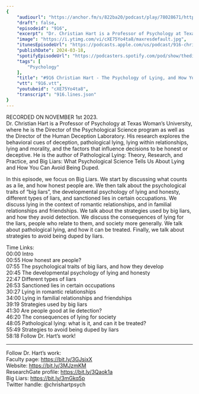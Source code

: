 ```yaml
---
{
	"audiourl": "https://anchor.fm/s/822ba20/podcast/play/78028671/https%3A%2F%2Fd3ctxlq1ktw2nl.cloudfront.net%2Fstaging%2F2023-10-1%2F787bd3a4-daeb-3c92-9e77-3f45de466406.m4a",
	"draft": false,
	"episodeid": "916",
	"excerpt": "Dr. Christian Hart is a Professor of Psychology at Texas Woman’s University, where he is the Director of the Psychological Science program as well as the Director of the Human Deception Laboratory. His research explores the behavioral cues of deception, pathological lying, lying within relationships, lying and morality, and the factors that influence decisions to be honest or deceptive. He is the author of Pathological Lying: Theory, Research, and Practice, and Big Liars: What Psychological Science Tells Us About Lying and How You Can Avoid Being Duped.",
	"image": "https://i.ytimg.com/vi/cXE75Yo4ta8/maxresdefault.jpg",
	"itunesEpisodeUrl": "https://podcasts.apple.com/us/podcast/916-christian-hart-the-psychology-of-lying-and-how/id1451347236?i=1000649617098&uo=4",
	"publishDate": 2024-03-18,
	"spotifyEpisodeUrl": "https://podcasters.spotify.com/pod/show/thedissenter/episodes/916-Christian-Hart---The-Psychology-of-Lying--and-How-You-Can-Avoid-Being-Duped-e2bbodv",
	"tags": [
		"Psychology"
	],
	"title": "#916 Christian Hart - The Psychology of Lying, and How You Can Avoid Being Duped",
	"vtt": "916.vtt",
	"youtubeid": "cXE75Yo4ta8",
	"transcript": "916.lines.json"
}
---
```

RECORDED ON NOVEMBER 1st 2023.  
Dr. Christian Hart is a Professor of Psychology at Texas Woman’s University, where he is the Director of the Psychological Science program as well as the Director of the Human Deception Laboratory. His research explores the behavioral cues of deception, pathological lying, lying within relationships, lying and morality, and the factors that influence decisions to be honest or deceptive. He is the author of Pathological Lying: Theory, Research, and Practice, and Big Liars: What Psychological Science Tells Us About Lying and How You Can Avoid Being Duped.

In this episode, we focus on Big Liars. We start by discussing what counts as a lie, and how honest people are. We then talk about the psychological traits of “big liars”, the developmental psychology of lying and honesty, different types of liars, and sanctioned lies in certain occupations. We discuss lying in the context of romantic relationships, and in familial relationships and friendships. We talk about the strategies used by big liars, and how they avoid detection. We discuss the consequences of lying for the liars, people who relate to them, and society more generally. We talk about pathological lying, and how it can be treated. Finally, we talk about strategies to avoid being duped by liars.

Time Links:  
<time>00:00</time> Intro  
<time>00:55</time> How honest are people?  
<time>07:55</time> The psychological traits of big liars, and how they develop  
<time>20:45</time> The developmental psychology of lying and honesty  
<time>22:47</time> Different types of liars  
<time>26:53</time> Sanctioned lies in certain occupations  
<time>30:27</time> Lying in romantic relationships  
<time>34:00</time> Lying in familial relationships and friendships  
<time>39:19</time> Strategies used by big liars  
<time>41:30</time> Are people good at lie detection?  
<time>46:20</time> The consequences of lying for society  
<time>48:05</time> Pathological lying: what is it, and can it be treated?  
<time>55:49</time> Strategies to avoid being duped by liars  
<time>58:18</time> Follow Dr. Hart’s work!

---

Follow Dr. Hart’s work:  
Faculty page: https://bit.ly/3GJsjxX  
Website: https://bit.ly/3MJzmKM  
ResearchGate profile: https://bit.ly/3Qaok1a  
Big Liars: https://bit.ly/3mGkq5p  
Twitter handle: @chrishartpsych
